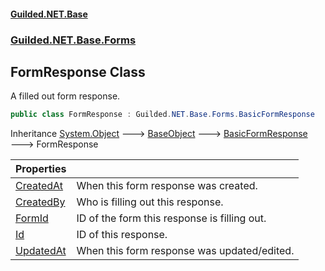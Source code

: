 
#### [Guilded.NET.Base](index 'index')
### [Guilded.NET.Base.Forms](index#Guilded_NET_Base_Forms 'Guilded.NET.Base.Forms')
## FormResponse Class
A filled out form response.  
```csharp
public class FormResponse : Guilded.NET.Base.Forms.BasicFormResponse
```

Inheritance [System.Object](https://docs.microsoft.com/en-us/dotnet/api/System.Object 'System.Object') &#129106; [BaseObject](BaseObject 'Guilded.NET.Base.BaseObject') &#129106; [BasicFormResponse](BasicFormResponse 'Guilded.NET.Base.Forms.BasicFormResponse') &#129106; FormResponse  

| Properties | |
| :--- | :--- |
| [CreatedAt](FormResponse_CreatedAt 'Guilded.NET.Base.Forms.FormResponse.CreatedAt') | When this form response was created.<br/> |
| [CreatedBy](FormResponse_CreatedBy 'Guilded.NET.Base.Forms.FormResponse.CreatedBy') | Who is filling out this response.<br/> |
| [FormId](FormResponse_FormId 'Guilded.NET.Base.Forms.FormResponse.FormId') | ID of the form this response is filling out.<br/> |
| [Id](FormResponse_Id 'Guilded.NET.Base.Forms.FormResponse.Id') | ID of this response.<br/> |
| [UpdatedAt](FormResponse_UpdatedAt 'Guilded.NET.Base.Forms.FormResponse.UpdatedAt') | When this form response was updated/edited.<br/> |
